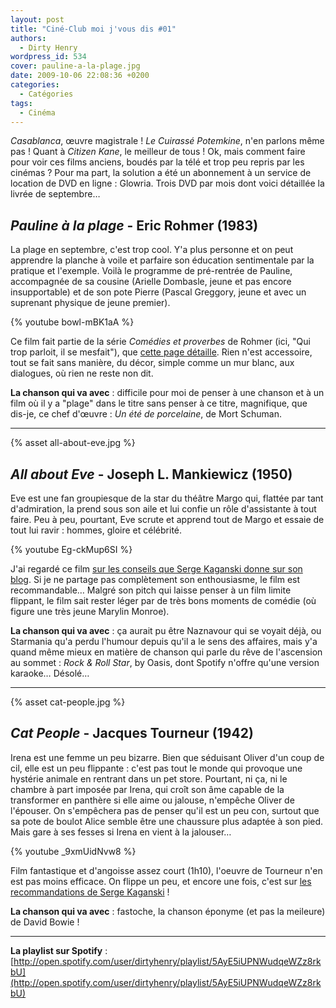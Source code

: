 ```yaml
---
layout: post
title: "Ciné-Club moi j'vous dis #01"
authors:
  - Dirty Henry
wordpress_id: 534
cover: pauline-a-la-plage.jpg
date: 2009-10-06 22:08:36 +0200
categories:
  - Catégories
tags:
  - Cinéma
---
```


_Casablanca_, œuvre magistrale ! _Le Cuirassé Potemkine_, n'en parlons même pas
! Quant à _Citizen Kane_, le meilleur de tous ! Ok, mais comment faire pour voir
ces films anciens, boudés par la télé et trop peu repris par les cinémas ? Pour
ma part, la solution a été un abonnement à un service de location de DVD en
ligne : Glowria. Trois DVD par mois dont voici détaillée la livrée de septembre…

## _Pauline à la plage_ - Eric Rohmer (1983)

La plage en septembre, c'est trop cool. Y'a plus personne et on peut apprendre
la planche à voile et parfaire son éducation sentimentale par la pratique et
l'exemple. Voilà le programme de pré-rentrée de Pauline, accompagnée de sa
cousine (Arielle Dombasle, jeune et pas encore insupportable) et de son pote
Pierre (Pascal Greggory, jeune et avec un suprenant physique de jeune premier).

{% youtube bowl-mBK1aA %}

Ce film fait partie de la série _Comédies et proverbes_ de Rohmer (ici, "Qui
trop parloit, il se mesfait"), que
[cette page détaille](http://archive.filmdeculte.com/coupdeprojo/filmo/rohmer.php).
Rien n'est accessoire, tout se fait sans manière, du décor, simple comme un mur
blanc, aux dialogues, où rien ne reste non dit.

**La chanson qui va avec** : difficile pour moi de penser à une chanson et à un
film où il y a "plage" dans le titre sans penser à ce titre, magnifique, que
dis-je, ce chef d'œuvre : _Un été de porcelaine_, de Mort Schuman.

---

{% asset all-about-eve.jpg %}

## _All about Eve_ - Joseph L. Mankiewicz (1950)

Eve est une fan groupiesque de la star du théâtre Margo qui, flattée par tant
d'admiration, la prend sous son aile et lui confie un rôle d'assistante à tout
faire. Peu à peu, pourtant, Eve scrute et apprend tout de Margo et essaie de
tout lui ravir : hommes, gloire et célébrité.

{% youtube Eg-ckMup6SI %}

J'ai regardé ce film
[sur les conseils que Serge Kaganski donne sur son blog](http://blogs.lesinrocks.com/s-kaganski/?p=204).
Si je ne partage pas complètement son enthousiasme, le film est recommandable…
Malgré son pitch qui laisse penser à un film limite flippant, le film sait
rester léger par de très bons moments de comédie (où figure une très jeune
Marylin Monroe).

**La chanson qui va avec** : ça aurait pu être Naznavour qui se voyait déjà, ou
Starmania qu'a perdu l'humour depuis qu'il a le sens des affaires, mais y'a
quand même mieux en matière de chanson qui parle du rêve de l'ascension au
sommet : _Rock & Roll Star_, by Oasis, dont Spotify n'offre qu'une version
karaoke… Désolé…

---

{% asset cat-people.jpg %}

## _Cat People_ - Jacques Tourneur (1942)

Irena est une femme un peu bizarre. Bien que séduisant Oliver d'un coup de cil,
elle est un peu flippante : c'est pas tout le monde qui provoque une hystérie
animale en rentrant dans un pet store. Pourtant, ni ça, ni le chambre à part
imposée par Irena, qui croît son âme capable de la transformer en panthère si
elle aime ou jalouse, n'empêche Oliver de l'épouser. On s'empêchera pas de
penser qu'il est un peu con, surtout que sa pote de boulot Alice semble être une
chaussure plus adaptée à son pied. Mais gare à ses fesses si Irena en vient à la
jalouser…

{% youtube _9xmUidNvw8 %}

Film fantastique et d'angoisse assez court (1h10), l'oeuvre de Tourneur n'en est
pas moins efficace. On flippe un peu, et encore une fois, c'est sur
[les recommandations de Serge Kaganski](http://blogs.lesinrocks.com/s-kaganski/?p=206)
!

**La chanson qui va avec** : fastoche, la chanson éponyme (et pas la meileure)
de David Bowie !

---

**La playlist sur Spotify** :
[http://open.spotify.com/user/dirtyhenry/playlist/5AyE5iUPNWudqeWZz8rkbU](http://open.spotify.com/user/dirtyhenry/playlist/5AyE5iUPNWudqeWZz8rkbU)
